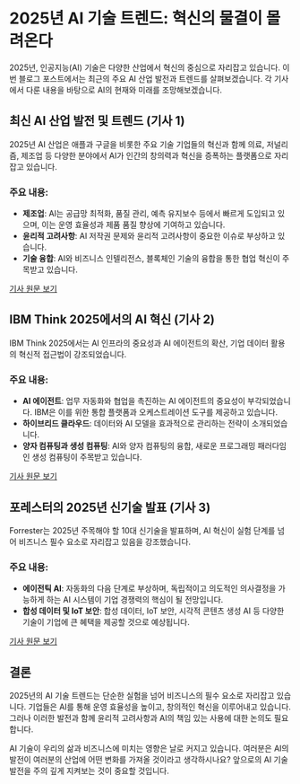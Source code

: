 # 2025년 AI 기술 트렌드: 혁신의 물결이 몰려온다

2025년, 인공지능(AI) 기술은 다양한 산업에서 혁신의 중심으로 자리잡고 있습니다. 이번 블로그 포스트에서는 최근의 주요 AI 산업 발전과 트렌드를 살펴보겠습니다. 각 기사에서 다룬 내용을 바탕으로 AI의 현재와 미래를 조망해보겠습니다.

## 최신 AI 산업 발전 및 트렌드 (기사 1)

2025년 AI 산업은 애플과 구글을 비롯한 주요 기술 기업들의 혁신과 함께 의료, 저널리즘, 제조업 등 다양한 분야에서 AI가 인간의 창의력과 혁신을 증폭하는 플랫폼으로 자리잡고 있습니다. 

### 주요 내용:
- **제조업**: AI는 공급망 최적화, 품질 관리, 예측 유지보수 등에서 빠르게 도입되고 있으며, 이는 운영 효율성과 제품 품질 향상에 기여하고 있습니다.
- **윤리적 고려사항**: AI 저작권 문제와 윤리적 고려사항이 중요한 이슈로 부상하고 있습니다.
- **기술 융합**: AI와 비즈니스 인텔리전스, 블록체인 기술의 융합을 통한 협업 혁신이 주목받고 있습니다.

[기사 원문 보기](https://news.gab.ai/latest-ai-industry-developments-and-trends-in-2025/)

## IBM Think 2025에서의 AI 혁신 (기사 2)

IBM Think 2025에서는 AI 인프라의 중요성과 AI 에이전트의 확산, 기업 데이터 활용의 혁신적 접근법이 강조되었습니다.

### 주요 내용:
- **AI 에이전트**: 업무 자동화와 협업을 촉진하는 AI 에이전트의 중요성이 부각되었습니다. IBM은 이를 위한 통합 플랫폼과 오케스트레이션 도구를 제공하고 있습니다.
- **하이브리드 클라우드**: 데이터와 AI 모델을 효과적으로 관리하는 전략이 소개되었습니다.
- **양자 컴퓨팅과 생성 컴퓨팅**: AI와 양자 컴퓨팅의 융합, 새로운 프로그래밍 패러다임인 생성 컴퓨팅이 주목받고 있습니다.

[기사 원문 보기](https://www.ibm.com/think/news/live-from-think-2025)

## 포레스터의 2025년 신기술 발표 (기사 3)

Forrester는 2025년 주목해야 할 10대 신기술을 발표하며, AI 혁신이 실험 단계를 넘어 비즈니스 필수 요소로 자리잡고 있음을 강조했습니다.

### 주요 내용:
- **에이전틱 AI**: 자동화의 다음 단계로 부상하며, 독립적이고 의도적인 의사결정을 가능하게 하는 AI 시스템이 기업 경쟁력의 핵심이 될 전망입니다.
- **합성 데이터 및 IoT 보안**: 합성 데이터, IoT 보안, 시각적 콘텐츠 생성 AI 등 다양한 기술이 기업에 큰 혜택을 제공할 것으로 예상됩니다.

[기사 원문 보기](https://www.morningstar.com/news/business-wire/20250506106586/forrester-unveils-top-10-emerging-technologies-for-2025-ai-innovation-shifts-from-experimentation-to-business-imperative)

## 결론

2025년의 AI 기술 트렌드는 단순한 실험을 넘어 비즈니스의 필수 요소로 자리잡고 있습니다. 기업들은 AI를 통해 운영 효율성을 높이고, 창의적인 혁신을 이루어내고 있습니다. 그러나 이러한 발전과 함께 윤리적 고려사항과 AI의 책임 있는 사용에 대한 논의도 필요합니다. 

AI 기술이 우리의 삶과 비즈니스에 미치는 영향은 날로 커지고 있습니다. 여러분은 AI의 발전이 여러분의 산업에 어떤 변화를 가져올 것이라고 생각하시나요? 앞으로의 AI 기술 발전을 주의 깊게 지켜보는 것이 중요할 것입니다.